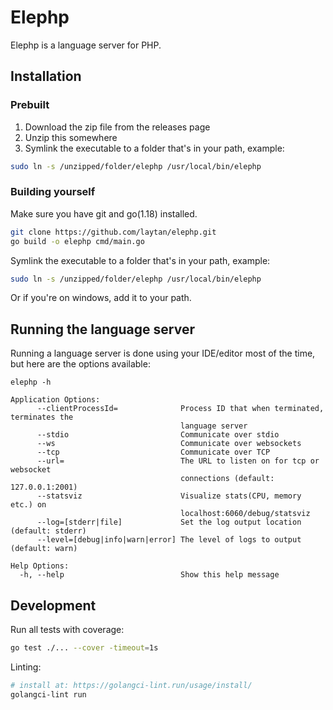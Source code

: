 # Elephp

Elephp is a language server for PHP.

## Installation

### Prebuilt

1. Download the zip file from the releases page
2. Unzip this somewhere
3. Symlink the executable to a folder that's in your path, example:
```bash
sudo ln -s /unzipped/folder/elephp /usr/local/bin/elephp
```

### Building yourself

Make sure you have git and go(1.18) installed.

```bash
git clone https://github.com/laytan/elephp.git
go build -o elephp cmd/main.go
```

Symlink the executable to a folder that's in your path, example:
```bash
sudo ln -s /unzipped/folder/elephp /usr/local/bin/elephp
```

Or if you're on windows, add it to your path.

## Running the language server

Running a language server is done using your IDE/editor most of the time,
but here are the options available:

```
elephp -h

Application Options:
      --clientProcessId=              Process ID that when terminated, terminates the
                                      language server
      --stdio                         Communicate over stdio
      --ws                            Communicate over websockets
      --tcp                           Communicate over TCP
      --url=                          The URL to listen on for tcp or websocket
                                      connections (default: 127.0.0.1:2001)
      --statsviz                      Visualize stats(CPU, memory etc.) on
                                      localhost:6060/debug/statsviz
      --log=[stderr|file]             Set the log output location (default: stderr)
      --level=[debug|info|warn|error] The level of logs to output (default: warn)

Help Options:
  -h, --help                          Show this help message
```

## Development

Run all tests with coverage:
```bash
go test ./... --cover -timeout=1s
```

Linting:
```bash
# install at: https://golangci-lint.run/usage/install/
golangci-lint run
```

